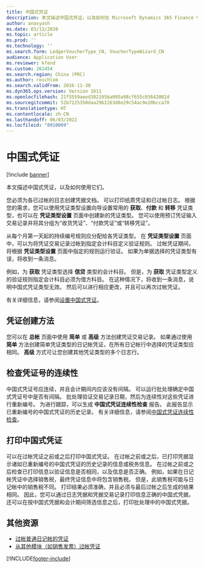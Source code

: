 ```yaml
---
title: 中国式凭证
description: 本文描述中国式凭证，以及如何在 Microsoft Dynamics 365 Finance 中使用它们。
author: anasyash
ms.date: 03/13/2020
ms.topic: article
ms.prod: ''
ms.technology: ''
ms.search.form: LedgerVoucherType_CN, VoucherTypeWizard_CN
audience: Application User
ms.reviewer: kfend
ms.custom: 261454
ms.search.region: China (PRC)
ms.author: roschlom
ms.search.validFrom: 2016-11-30
ms.dyn365.ops.version: Version 1611
ms.openlocfilehash: 21f5559aeed3821956a095a98cf655c03642082d
ms.sourcegitcommit: 52b7225350daa29b1263d8e29c54ac9e20bcca70
ms.translationtype: HT
ms.contentlocale: zh-CN
ms.lasthandoff: 06/03/2022
ms.locfileid: "8910069"
---
```

# <a name="chinese-vouchers"></a>中国式凭证

[!include [banner](../includes/banner.md)]

本文描述中国式凭证，以及如何使用它们。

您必须为各已过帐的日志创建凭据文档。 可以打印纸质凭证和已过帐日志。 根据您的需求，您可以使用凭证类型设置向导设置常用的 **获取**、**付款** 和 **转移** 凭证类型，也可以在 **凭证类型设置** 页面中创建新的凭证类型。 您可以使用预订凭证输入交易记录并将其分组为“收货凭证”、“付款凭证”或“转移凭证”。 

从每个月第一天起的持续编号规则应分配给各凭证类型。 在 **凭证类型设置** 页面中，可以为将凭证交易记录过帐到指定会计科目定义验证规则。 过帐凭证期间，将根据 **凭证类型设置** 页面中指定的规则运行验证。 如果为单据选择的凭证类型有误，将收到一条消息。 

例如，为 **获取** 凭证类型选择 **信贷** 类型的会计科目。 但是，为 **获取** 凭证类型定义的验证规则指定会计科目必须为借方科目。 在这种情况下，将收到一条消息，说明中国式凭证类型无效。 然后可以进行相应更改，并且可以再次过帐凭证。 

有关详细信息，请参阅[设置中国式凭证](./tasks/set-up-chinese-vouchers.md)。

## <a name="voucher-creation-methods"></a>凭证创建方法
您可以在 **总帐** 页面中使用 **简单** 或 **高级** 方法创建凭证交易记录。 如果通过使用 **简单** 方法创建简单凭证类型的日记帐凭证，在所有日记帐行中选择的凭证类型应相同。 **高级** 方式可让您创建其他凭证类型的多个日志行。 

## <a name="check-for-continuity-in-voucher-numbers"></a>检查凭证号的连续性
中国式凭证号应连续，并且会计期间内应该没有间隔。 可以运行批处理确定中国式凭证号中是否有间隔。 批处理验证交易记录日期，然后为连续性对这些凭证进行重新编号。 为进行跟踪，可以生成 **中国式凭证连续性检查** 报告。 此报告显示已重新编号的中国式凭证的历史记录。 有关详细信息，请参阅[中国式凭证连续性检查](./tasks/chinese-voucher-continuity-check.md)。

## <a name="printing-a-chinese-voucher"></a>打印中国式凭证
可以在过帐凭证之前或之后打印中国式凭证。 在过帐之前或之后，已打印凭据显示诸如已重新编号的中国式凭证的历史记录的信息或税务信息。 在过帐之前或之后检查已打印信息以验证信息是否相同，以及信息是否正确。 例如，如果在日记帐凭证中选择销售税，最终凭证信息中将包含销售税。 但是，此销售税可能与日记帐中的销售税不同。 打印结果必须准确，并且必须与最后过帐之后生成的结果相同。 因此，您可以通过日志凭据和凭据交易记录打印信息正确的中国式凭据。 还可以在按中国式凭据和会计期间筛选信息之后，打印批处理中的中国式凭据。

## <a name="additional-resources"></a>其他资源
- [过帐普通日记帐的凭证](./tasks/post-vouchers-general-journal.md)
- [从其他模块（如销售发票）过帐凭证](./tasks/post-vouchers-other-modules-like-sales-invoices.md)





[!INCLUDE[footer-include](../../includes/footer-banner.md)]